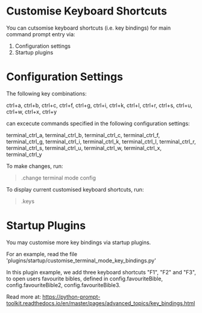 # Customise Keyboard Shortcuts

You can cutsomise keyboard shortcuts (i.e. key bindings) for main command prompt entry via:

1. Configuration settings
2. Startup plugins

# Configuration Settings

The following key combinations:

ctrl+a, ctrl+b, ctrl+c, ctrl+f, ctrl+g, ctrl+i, ctrl+k, ctrl+l, ctrl+r, ctrl+s, ctrl+u, ctrl+w, ctrl+x, ctrl+y

can excecute commands specified in the following configuration settings:

terminal_ctrl_a, terminal_ctrl_b, terminal_ctrl_c, terminal_ctrl_f, terminal_ctrl_g, terminal_ctrl_i, terminal_ctrl_k, terminal_ctrl_l, terminal_ctrl_r, terminal_ctrl_s, terminal_ctrl_u, terminal_ctrl_w, terminal_ctrl_x, terminal_ctrl_y

To make changes, run:

> .change terminal mode config

To display current customised keyboard shortcuts, run:

> .keys

# Startup Plugins

You may customise more key bindings via startup plugins.

For an example, read the file 'plugins/startup/customise_terminal_mode_key_bindings.py'

In this plugin example, we add three keyboard shortcuts "F1", "F2" and "F3", to open users favourite bibles, defined in config.favouriteBible, config.favouriteBible2, config.favouriteBible3.

Read more at: https://python-prompt-toolkit.readthedocs.io/en/master/pages/advanced_topics/key_bindings.html
